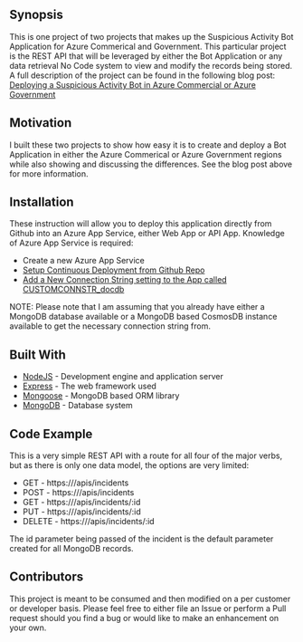 ## Synopsis

This is one project of two projects that makes up the Suspicious Activity Bot Application for Azure Commerical and Government. This particular project is the REST API that will be leveraged by either the Bot Application or any data retrieval No Code system to view and modify the records being stored. A full description of the project can be found in the following blog post: [Deploying a Suspicious Activity Bot in Azure Commercial or Azure Government](https://blogs.msdn.microsoft.com/cloud_solution_architect/2017/05/16/deploying-a-suspicious-activity-bot-in-azure-commercial-or-azure-government)

## Motivation

I built these two projects to show how easy it is to create and deploy a Bot Application in either the Azure Commerical or Azure Government regions while also showing and discussing the differences. See the blog post above for more information.

## Installation

These instruction will allow you to deploy this application directly from Github into an Azure App Service, either Web App or API App. Knowledge of Azure App Service is required:

* Create a new Azure App Service
* [Setup Continuous Deployment from Github Repo](https://docs.microsoft.com/en-us/azure/app-service-web/web-sites-deploy?toc=%2fazure%2fapp-service-api%2ftoc.json#a-namecontinuousdeploymentadeploy-continuously-from-a-cloud-based-source-control-service)
* [Add a New Connection String setting to the App called CUSTOMCONNSTR_docdb](https://docs.microsoft.com/en-us/azure/app-service-web/web-sites-configure?toc=%2fazure%2fapp-service-api%2ftoc.json)

NOTE: Please note that I am assuming that you already have either a MongoDB database available or a MongoDB based CosmosDB instance available to get the necessary connection string from.

## Built With

* [NodeJS](https://nodejs.org) - Development engine and application server
* [Express](https://expressjs.com/) - The web framework used
* [Mongoose](http://mongoosejs.com/) - MongoDB based ORM library
* [MongoDB](https://www.mongodb.com/) - Database system

## Code Example

This is a very simple REST API with a route for all four of the major verbs, but as there is only one data model, the options are very limited:

* GET - https://<Azure App Service Domain Name>/apis/incidents
* POST - https://<Azure App Service Domain Name>/apis/incidents
* GET - https://<Azure App Service Domain Name>/apis/incidents/:id 
* PUT - https://<Azure App Service Domain Name>/apis/incidents/:id
* DELETE - https://<Azure App Service Domain Name>/apis/incidents/:id

The id parameter being passed of the incident is the default parameter created for all MongoDB records.

## Contributors

This project is meant to be consumed and then modified on a per customer or developer basis. Please feel free to either file an Issue or perform a Pull request should you find a bug or would like to make an enhancement on your own.